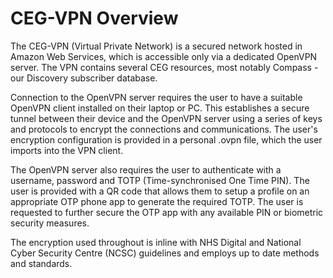 # CEG-VPN Overview
The CEG-VPN (Virtual Private Network) is a secured network hosted in Amazon Web Services, which is accessible only via a dedicated OpenVPN server.  The VPN contains several CEG resources, most notably Compass - our Discovery subscriber database.

Connection to the OpenVPN server requires the user to have a suitable OpenVPN client installed on their laptop or PC.  This establishes a secure tunnel between their device and the OpenVPN server using a series of keys and protocols to encrypt the connections and communications.  The user's encryption configuration is provided in a personal .ovpn file, which the user imports into the VPN client.

The OpenVPN server also requires the user to authenticate with a username, password and TOTP (Time-synchronised One Time PIN).  The user is provided with a QR code that allows them to setup a profile on an appropriate OTP phone app to generate the required TOTP.  The user is requested to further secure the OTP app with any available PIN or biometric security measures.

The encryption used throughout is inline with NHS Digital and National Cyber Security Centre (NCSC) guidelines and employs up to date methods and standards.


